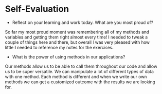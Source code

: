 # Self-Evaluation

- Reflect on your learning and work today. What are you most proud of?

So far my most proud moment was remembering all of my methods and variables and getting them right almost every time! I needed to tweak a couple of things here and there, but overall I was very pleased with how little I needed to reference my notes for the exercises. 


- What is the power of using methods in our applications?

Our methods allow us to be able to call them throughout our code and allow us to be super versatile. We can manipulate a lot of different types of data with one method. 
Each method is different and when we write our own methods we can get a customized outcome with the results we are looking for.